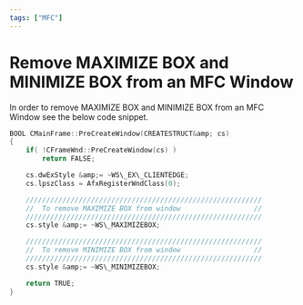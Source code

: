 ```yaml
---
tags: ["MFC"]
---
```

<!--markdownlint-disable MD013 MD029 MD036 MD024 MD033 MD040 MD042 MD001 MD051 MD025 MD052-->
# Remove MAXIMIZE BOX and MINIMIZE BOX from an MFC Window

In order to remove MAXIMIZE BOX and MINIMIZE BOX from an MFC Window see the below code snippet.

```cpp
BOOL CMainFrame::PreCreateWindow(CREATESTRUCT&amp; cs)
{
    if( !CFrameWnd::PreCreateWindow(cs) )
        return FALSE;

    cs.dwExStyle &amp;= ~WS\_EX\_CLIENTEDGE;
    cs.lpszClass = AfxRegisterWndClass(0);

    //////////////////////////////////////////////////////////
    //  To remove MAXIMIZE BOX from window                  //
    //////////////////////////////////////////////////////////
    cs.style &amp;= ~WS\_MAXIMIZEBOX;

    //////////////////////////////////////////////////////////
    //  To remove MINIMIZE BOX from window                  //
    //////////////////////////////////////////////////////////
    cs.style &amp;= ~WS\_MINIMIZEBOX;

    return TRUE;
}
```
